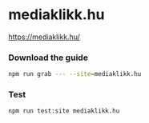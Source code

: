 # mediaklikk.hu

https://mediaklikk.hu/

### Download the guide

```sh
npm run grab --- --site=mediaklikk.hu
```

### Test

```sh
npm run test:site mediaklikk.hu
```
